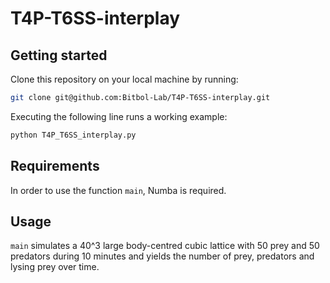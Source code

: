 # T4P-T6SS-interplay

## Getting started ##

Clone this repository on your local machine by running:

```bash
git clone git@github.com:Bitbol-Lab/T4P-T6SS-interplay.git
``` 
 

Executing the following line runs a working example:
```bash
python T4P_T6SS_interplay.py
``` 

## Requirements ##

In order to use the function `main`, Numba is required.

## Usage ##

`
main
`
simulates a 40^3 large body-centred cubic lattice with 50 prey and 50 predators during 10 minutes and yields the number of prey, predators and lysing prey over time.
